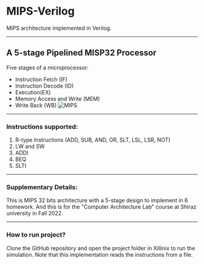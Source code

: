 # MIPS-Verilog
MIPS architecture implemented in Verilog.

-----

## A 5-stage Pipelined MISP32 Processor
Five stages of a microprocessor: 
- Instruction Fetch (IF)
- Instruction Decode (ID)
- Execution(EX) 
- Memory Access and Write (MEM) 
- Write Back (WB)
![MIPS](https://user-images.githubusercontent.com/93030419/215577717-bc5c4d0b-d224-41eb-86b9-c2acf24af725.jpg)


-----

### Instructions supported:
1. R-type Instructions (ADD, SUB, AND, OR, SLT, LSL, LSR, NOT)
2. LW and SW
3. ADDI
4. BEQ
5. SLTI

-----

### Supplementary Details:

This is MIPS 32 bits architecture with a 5-stage design to implement in 6 homework. And this is for the "Computer Architecture Lab" course at Shiraz university in Fall 2022.

-----

### How to run project?

Clone the GitHub repository and open the project folder in Xillinix to run the simulation. Note that this implementation reads the instructions from a file.
